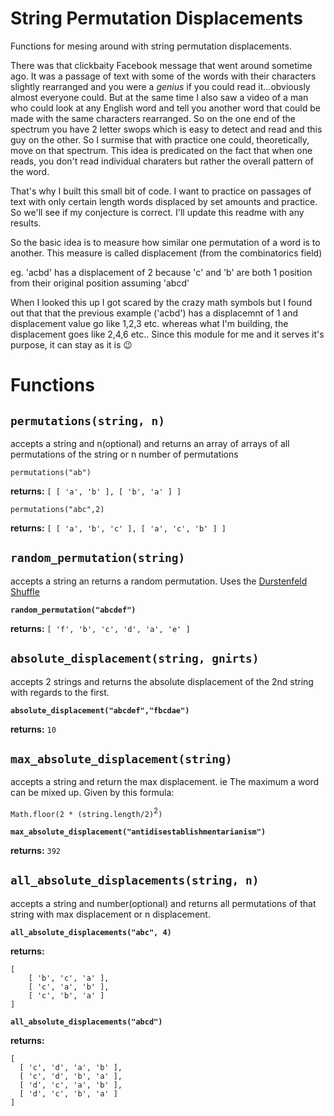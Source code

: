 # String Permutation Displacements

Functions for mesing around with string permutation displacements.

There was that clickbaity Facebook message that went around sometime ago.  It was a passage of text with some of the words with their characters slightly rearranged and you were a _genius_ if you could read it...obviously almost everyone could.  But at the same time I also saw a video of a man who could look at any English word and tell you another word that could be made with the same characters rearranged.  So on the one end of the spectrum you have 2 letter swops which is easy to detect and read and this guy on the other.  So I surmise that with practice one could, theoretically, move on that spectrum.  This idea is predicated on the fact that when one reads, you don't read individual charaters but rather the overall pattern of the word.

That's why I built this small bit of code.  I want to practice on passages of text with only certain length words displaced by set amounts and practice.  So we'll see if my conjecture is correct.  I'll update this readme with any results.

So the basic idea is to measure how similar one permutation of a word is to another.  This measure is called displacement (from the combinatorics field)

eg. 'acbd' has a displacement of 2 because 'c' and 'b' are both 1 position from their original position assuming 'abcd'

When I looked this up I got scared by the crazy math symbols but I found out that that the previous example ('acbd') has a displacemnt of 1 and displacement value go like 1,2,3 etc. whereas what I'm building, the displacement goes like 2,4,6 etc.. Since this module for me and it serves it's purpose, it can stay as it is :wink:

# Functions

## `permutations(string, n)`

accepts a string and n(optional) and returns an array of arrays of all permutations of the string or n number of permutations

`permutations("ab")`

**returns:** `[ [ 'a', 'b' ], [ 'b', 'a' ] ]`

`permutations("abc",2)`

**returns:** `[ [ 'a', 'b', 'c' ], [ 'a', 'c', 'b' ] ]`

## `random_permutation(string)`

accepts a string an returns a random permutation.  Uses the [Durstenfeld Shuffle](https://en.wikipedia.org/wiki/Fisher–Yates_shuffle#The_modern_algorithm)

**`random_permutation("abcdef")`**

**returns:** `[ 'f', 'b', 'c', 'd', 'a', 'e' ]`

## `absolute_displacement(string, gnirts)`
accepts 2 strings and returns the absolute displacement of the 2nd string with regards to the first.

**`absolute_displacement("abcdef","fbcdae")`**

**returns:** `10`

## `max_absolute_displacement(string)`

accepts a string and return the max displacement. ie The maximum a word can be mixed up.  Given by this formula:

`Math.floor(2 * (string.length/2)`<sup>2</sup>`)`

**`max_absolute_displacement("antidisestablishmentarianism")`**

**returns:** `392`

## `all_absolute_displacements(string, n)`

accepts a string and number(optional) and returns all permutations of that string with max displacement or n displacement.

**`all_absolute_displacements("abc", 4)`**

**returns:**

```
[
    [ 'b', 'c', 'a' ],
    [ 'c', 'a', 'b' ],
    [ 'c', 'b', 'a' ]
]
```

**`all_absolute_displacements("abcd")`**

**returns:**
```
[
  [ 'c', 'd', 'a', 'b' ],
  [ 'c', 'd', 'b', 'a' ],
  [ 'd', 'c', 'a', 'b' ],
  [ 'd', 'c', 'b', 'a' ]
]
```


